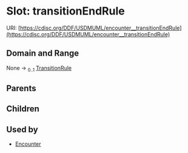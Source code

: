 
# Slot: transitionEndRule




URI: [https://cdisc.org/DDF/USDMUML/encounter__transitionEndRule](https://cdisc.org/DDF/USDMUML/encounter__transitionEndRule)


## Domain and Range

None &#8594;  <sub>0..1</sub> [TransitionRule](TransitionRule.md)

## Parents


## Children


## Used by

 * [Encounter](Encounter.md)
